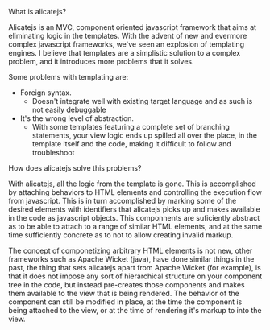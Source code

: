 What is alicatejs?

Alicatejs is an MVC, component oriented javascript framework that aims at eliminating logic in the templates.
With the advent of new and evermore complex javascript frameworks, we've seen an explosion of templating engines. I believe
that templates are a simplistic solution to a complex problem, and it introduces more problems that it solves.

Some problems with templating are:
- Foreign syntax.
    - Doesn't integrate well with existing target language and as such is not easily debuggable
- It's the wrong level of abstraction.
    - With some templates featuring a complete set of branching statements,
      your view logic ends up spilled all over the place, in the template itself and the code, making it difficult to
      follow and troubleshoot


How does alicatejs solve this problems?

With alicatejs, all the logic from the template is gone. This is accomplished by attaching behaviors to HTML elements
and controlling the execution flow from javascript. This is in turn accomplished by marking some of the desired elements with
identifiers that alicatejs picks up and makes available in the code as javascript objects. This componnents are suficiently
abstract as to be able to attach to a range of similar HTML elements, and at the same time sufficiently concrete as to
not to allow creating invalid markup. 

The concept of componetizing arbitrary HTML elements is not new, other frameworks such as Apache Wicket (java), have done
similar things in the past, the thing that sets alicatejs apart from Apache Wicket (for example), is that it does not impose any sort of
hierarchical structure on your component tree in the code, but instead pre-creates those components and makes them available
to the view that is being rendered. The behavior of the component can still be modified in place, at the time the component is
being attached to the view, or at the time of rendering it's markup to into the view.

